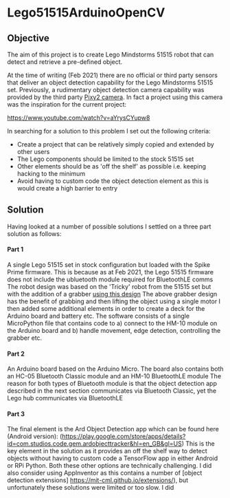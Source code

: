 # Lego51515ArduinoOpenCV

## Objective

The aim of this project is to create Lego Mindstorms 51515 robot that can detect and retrieve a pre-defined object.

At the time of writing (Feb 2021) there are no official or third party sensors that deliver an object detection capability for the Lego Mindstorms 51515 set. Previously, a rudimentary object detection camera capability was provided by the third party [Pixy2 camera](https://pixycam.com/pixy2/). In fact a project using this camera was the inspiration for the current project:

https://www.youtube.com/watch?v=aYrysCYupw8

In searching for a solution to this problem I set out the following criteria:

- Create a project that can be relatively simply copied and extended by other users
- The Lego components should be limited to the stock 51515 set
- Other elements should be as 'off the shelf' as possible i.e. keeping hacking to the minimum
- Avoid having to custom code the object detection element as this is would create a high barrier to entry


## Solution

Having looked at a number of possible solutions I settled on a three part solution as follows:

#### Part 1
A single Lego 51515 set in stock configuration but loaded with the Spike Prime firmware. This is because as at Feb 2021, the Lego 51515 firmware does not include the ubluetooth module required for BluetoothLE comms
The robot design was based on the 'Tricky' robot from the 51515 set but with the addition of a grabber [using this design](https://www.youtube.com/watch?v=gkszh4ap4pI)
The above grabber design has the benefit of grabbing and then lifting the object using a single motor
I then added some additional elements in order to create a deck for the Arduino board and battery etc.
The software consists of a single MicroPython file that contains code to a) connect to the HM-10 module on the Arduino board and b) handle movement, edge detection, controlling the grabber etc.

#### Part 2
An Arduino board based on the Arduino Micro. The board also contains both an HC-05 Bluetooth Classic module and an HM-10 BluetoothLE module
The reason for both types of Bluetooth module is that the object detection app described in the next section communicates via Bluetooth Classic, yet the Lego hub communicates via BluetoothLE

#### Part 3
The final element is the Ard Object Detection app which can be found here (Android version): (https://play.google.com/store/apps/details?id=com.studios.code.gem.ardobjecttracker&hl=en_GB&gl=US)
This is the key element in the solution as it provides an off the shelf way to detect objects without having to custom code a TensorFlow app in either Android or RPi Python. Both these other options are technically challenging.
I did also consider using AppInventor as this contains a number of [object detection extensions] https://mit-cml.github.io/extensions/), but unfortunately these solutions were limited or too slow. I did
